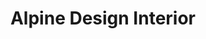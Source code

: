 ---
title: "Alpine Design Interior"
url: /denver/alpine-design-interior/
shop: interior decoration
---
